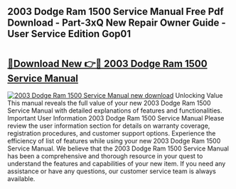 ## 2003 Dodge Ram 1500 Service Manual Free Pdf Download - Part-3xQ New Repair Owner Guide - User Service Edition Gop01

# <h2><a href="http://bc26304.oget.top/?id=2003+Dodge+Ram+1500+Service+Manual">🔗Download New 👉🔴 2003 Dodge Ram 1500 Service Manual</a></h2>

[![2003 Dodge Ram 1500 Service Manual new download](https://i.imgur.com/5g1atiW.png)](http://bc26304.oget.top/?id=2003+Dodge+Ram+1500+Service+Manual)
Unlocking Value This manual reveals the full value of your new 2003 Dodge Ram 1500 Service Manual with detailed explanations of features and functionalities. Important User Information 2003 Dodge Ram 1500 Service Manual Please review the user information section for details on warranty coverage, registration procedures, and customer support options. Experience the efficiency of list of features while using your new 2003 Dodge Ram 1500 Service Manual. We believe that the 2003 Dodge Ram 1500 Service Manual has been a comprehensive and thorough resource in your quest to understand the features and capabilities of your new item. If you need any assistance or have any questions, our customer service team is always available.
